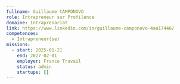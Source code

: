 ```yaml
---
fullname: Guillaume CAMPONOVO
role: Intrapreneur sur Profilence
domaine: Intraprenariat
link: https://www.linkedin.com/in/guillaume-camponovo-4aa17446/
competences:
  - Intrapreneur(se)
missions:
  - start: 2025-01-21
    end: 2027-02-01
    employer: France Travail
    status: admin
    startups: []
---
```

